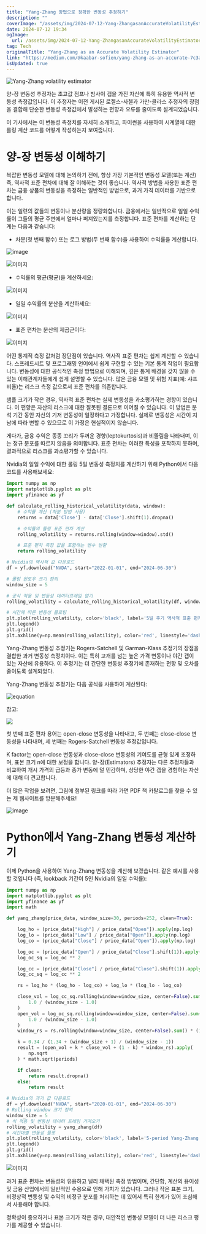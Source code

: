 ```yaml
---
title: "Yang-Zhang 방법으로 정확한 변동성 추정하기"
description: ""
coverImage: "/assets/img/2024-07-12-Yang-ZhangasanAccurateVolatilityEstimator_0.png"
date: 2024-07-12 19:34
ogImage:
  url: /assets/img/2024-07-12-Yang-ZhangasanAccurateVolatilityEstimator_0.png
tag: Tech
originalTitle: "Yang-Zhang as an Accurate Volatility Estimator"
link: "https://medium.com/@kaabar-sofien/yang-zhang-as-an-accurate-7c3a3650e3f6"
isUpdated: true
---
```


![Yang-Zhang volatility estimator](/assets/img/2024-07-12-Yang-ZhangasanAccurateVolatilityEstimator_0.png)

양-장 변동성 추정자는 초고값 점프나 밤사이 갭을 가진 자산에 특히 유용한 역사적 변동성 측정값입니다. 이 추정자는 이전 게시된 로젤스-사첼과 가만-클라스 추정자의 장점을 결합해 단순한 변동성 측정값에서 발생하는 편향과 오류를 줄이도록 설계되었습니다.

이 기사에서는 이 변동성 측정치를 자세히 소개하고, 파이썬을 사용하여 시계열에 대한 롤링 계산 코드를 어떻게 작성하는지 보여줍니다.

# 양-장 변동성 이해하기

<!-- seedividend - 사각형 -->

<ins class="adsbygoogle"
     style="display:block"
     data-ad-client="ca-pub-4877378276818686"
     data-ad-slot="1898504329"
     data-ad-format="auto"
     data-full-width-responsive="true"></ins>

<script>
     (adsbygoogle = window.adsbygoogle || []).push({});
</script>

복잡한 변동성 모델에 대해 논의하기 전에, 항상 가장 기본적인 변동성 모델(또는 계산) 즉, 역사적 표준 편차에 대해 잘 이해하는 것이 좋습니다. 역사적 방법을 사용한 표준 편차는 금융 상품의 변동성을 측정하는 일반적인 방법으로, 과거 가격 데이터를 기반으로 합니다.

이는 일련의 값들의 변동이나 분산량을 정량화합니다. 금융에서는 일반적으로 일일 수익률이 그들의 평균 주변에서 얼마나 퍼져있는지를 측정합니다. 표준 편차를 계산하는 단계는 다음과 같습니다:

- 차분(첫 번째 함수) 또는 로그 방법(두 번째 함수)을 사용하여 수익률을 계산합니다.

![image](/assets/img/2024-07-12-Yang-ZhangasanAccurateVolatilityEstimator_1.png)

<!-- seedividend - 사각형 -->

<ins class="adsbygoogle"
     style="display:block"
     data-ad-client="ca-pub-4877378276818686"
     data-ad-slot="1898504329"
     data-ad-format="auto"
     data-full-width-responsive="true"></ins>

<script>
     (adsbygoogle = window.adsbygoogle || []).push({});
</script>

![이미지](/assets/img/2024-07-12-Yang-ZhangasanAccurateVolatilityEstimator_2.png)

- 수익률의 평균(평균)을 계산하세요:

![이미지](/assets/img/2024-07-12-Yang-ZhangasanAccurateVolatilityEstimator_3.png)

- 일일 수익률의 분산을 계산하세요:

<!-- seedividend - 사각형 -->

<ins class="adsbygoogle"
     style="display:block"
     data-ad-client="ca-pub-4877378276818686"
     data-ad-slot="1898504329"
     data-ad-format="auto"
     data-full-width-responsive="true"></ins>

<script>
     (adsbygoogle = window.adsbygoogle || []).push({});
</script>

![이미지](/assets/img/2024-07-12-Yang-ZhangasanAccurateVolatilityEstimator_4.png)

- 표준 편차는 분산의 제곱근이다:

![이미지](/assets/img/2024-07-12-Yang-ZhangasanAccurateVolatilityEstimator_5.png)

어떤 통계적 측정 값처럼 장단점이 있습니다. 역사적 표준 편차는 쉽게 계산할 수 있습니다. 스프레드시트 및 프로그래밍 언어에서 쉽게 구현할 수 있는 기본 통계 작업이 필요합니다. 변동성에 대한 공식적인 측정 방법으로 이해되며, 깊은 통계 배경을 갖지 않을 수 있는 이해관계자들에게 쉽게 설명할 수 있습니다. 많은 금융 모델 및 위험 지표(예: 샤프 비율)는 리스크 측정 값으로서 표준 편차를 의존합니다.

<!-- seedividend - 사각형 -->

<ins class="adsbygoogle"
     style="display:block"
     data-ad-client="ca-pub-4877378276818686"
     data-ad-slot="1898504329"
     data-ad-format="auto"
     data-full-width-responsive="true"></ins>

<script>
     (adsbygoogle = window.adsbygoogle || []).push({});
</script>

샘플 크기가 작은 경우, 역사적 표준 편차는 실제 변동성을 과소평가하는 경향이 있습니다. 이 편향은 자산의 리스크에 대한 잘못된 결론으로 이어질 수 있습니다. 이 방법은 분석 기간 동안 자산의 기저 변동성이 일정하다고 가정합니다. 실제로 변동성은 시간이 지남에 따라 변할 수 있으므로 이 가정은 현실적이지 않습니다.

게다가, 금융 수익은 종종 꼬리가 두꺼운 경향(leptokurtosis)과 비뚤림을 나타내며, 이는 정규 분포를 따르지 않음을 의미합니다. 표준 편차는 이러한 특성을 포착하지 못하며, 결과적으로 리스크를 과소평가할 수 있습니다.

Nvidia의 일일 수익에 대한 롤링 5일 변동성 측정치를 계산하기 위해 Python에서 다음 코드를 사용해보세요:

```python
import numpy as np
import matplotlib.pyplot as plt
import yfinance as yf

def calculate_rolling_historical_volatility(data, window):
    # 수익률 계산 (차분 방법 사용)
    returns = data['Close'] - data['Close'].shift(1).dropna()

    # 수익률의 롤링 표준 편차 계산
    rolling_volatility = returns.rolling(window=window).std()

    # 표준 편차 측정 값을 포함하는 변수 반환
    return rolling_volatility

# Nvidia의 역사적 값 다운로드
df = yf.download("NVDA", start="2022-01-01", end="2024-06-30")

# 롤링 윈도우 크기 정의
window_size = 5

# 공식 적용 및 변동성 데이터프레임 얻기
rolling_volatility = calculate_rolling_historical_volatility(df, window=window_size)

# 시간에 따른 변동성 플로팅
plt.plot(rolling_volatility, color='black', label='5일 주기 역사적 표준 편차')
plt.legend()
plt.grid()
plt.axhline(y=np.mean(rolling_volatility), color='red', linestyle='dashed')
```

<!-- seedividend - 사각형 -->

<ins class="adsbygoogle"
     style="display:block"
     data-ad-client="ca-pub-4877378276818686"
     data-ad-slot="1898504329"
     data-ad-format="auto"
     data-full-width-responsive="true"></ins>

<script>
     (adsbygoogle = window.adsbygoogle || []).push({});
</script>

Yang-Zhang 변동성 추정기는 Rogers-Satchell 및 Garman-Klass 추정기의 장점을 결합한 과거 변동성 측정치이다. 이는 특히 고개를 넘는 높은 가격 변동이나 야간 갭이 있는 자산에 유용하다. 이 추정기는 더 간단한 변동성 추정기에 존재하는 편향 및 오차를 줄이도록 설계되었다.

Yang-Zhang 변동성 추정기는 다음 공식을 사용하여 계산된다:

![equation](/assets/img/2024-07-12-Yang-ZhangasanAccurateVolatilityEstimator_6.png)

참고:

<!-- seedividend - 사각형 -->

<ins class="adsbygoogle"
     style="display:block"
     data-ad-client="ca-pub-4877378276818686"
     data-ad-slot="1898504329"
     data-ad-format="auto"
     data-full-width-responsive="true"></ins>

<script>
     (adsbygoogle = window.adsbygoogle || []).push({});
</script>

<img src="/assets/img/2024-07-12-Yang-ZhangasanAccurateVolatilityEstimator_7.png" />

첫 번째 표준 편차 용어는 open-close 변동성을 나타내고, 두 번째는 close-close 변동성을 나타내며, 세 번째는 Rogers-Satchell 변동성 추정값입니다.

K factor는 open-close 변동성과 close-close 변동성의 기여도를 균형 있게 조정하며, 표본 크기 n에 대한 보정을 합니다. 양-장(Estimators) 추정자는 다른 추정자들과 비교하여 개시 가격의 급등과 종가 변동에 덜 민감하며, 상당한 야간 갭을 경험하는 자산에 대해 더 견고합니다.

더 많은 작업을 보려면, 그림에 첨부된 링크를 따라 가면 PDF 책 카탈로그를 찾을 수 있는 제 웹사이트를 방문해주세요!

<!-- seedividend - 사각형 -->

<ins class="adsbygoogle"
     style="display:block"
     data-ad-client="ca-pub-4877378276818686"
     data-ad-slot="1898504329"
     data-ad-format="auto"
     data-full-width-responsive="true"></ins>

<script>
     (adsbygoogle = window.adsbygoogle || []).push({});
</script>

![image](/assets/img/2024-07-12-Yang-ZhangasanAccurateVolatilityEstimator_8.png)

# Python에서 Yang-Zhang 변동성 계산하기

이제 Python을 사용하여 Yang-Zhang 변동성을 계산해 보겠습니다. 같은 예시를 사용할 것입니다 (즉, lookback 기간이 5인 Nvidia의 일일 수익률):

```python
import numpy as np
import matplotlib.pyplot as plt
import yfinance as yf
import math

def yang_zhang(price_data, window_size=30, periods=252, clean=True):

    log_ho = (price_data["High"] / price_data["Open"]).apply(np.log)
    log_lo = (price_data["Low"] / price_data["Open"]).apply(np.log)
    log_co = (price_data["Close"] / price_data["Open"]).apply(np.log)

    log_oc = (price_data["Open"] / price_data["Close"].shift(1)).apply(np.log)
    log_oc_sq = log_oc ** 2

    log_cc = (price_data["Close"] / price_data["Close"].shift(1)).apply(np.log)
    log_cc_sq = log_cc ** 2

    rs = log_ho * (log_ho - log_co) + log_lo * (log_lo - log_co)

    close_vol = log_cc_sq.rolling(window=window_size, center=False).sum() * (
        1.0 / (window_size - 1.0)
    )
    open_vol = log_oc_sq.rolling(window=window_size, center=False).sum() * (
        1.0 / (window_size - 1.0)
    )
    window_rs = rs.rolling(window=window_size, center=False).sum() * (1.0 / (window_size - 1.0))

    k = 0.34 / (1.34 + (window_size + 1) / (window_size - 1))
    result = (open_vol + k * close_vol + (1 - k) * window_rs).apply(
        np.sqrt
    ) * math.sqrt(periods)

    if clean:
        return result.dropna()
    else:
        return result

# Nvidia의 과거 값 다운로드
df = yf.download("NVDA", start="2020-01-01", end="2024-06-30")
# Rolling window 크기 정의
window_size = 5
# 식 적용 및 변동성 데이터 프레임 가져오기
rolling_volatility = yang_zhang(df)
# 시간대별 변동성 플롯
plt.plot(rolling_volatility, color='black', label='5-period Yang-Zhang 변동성')
plt.legend()
plt.grid()
plt.axhline(y=np.mean(rolling_volatility), color='red', linestyle='dashed)
```

<!-- seedividend - 사각형 -->

<ins class="adsbygoogle"
     style="display:block"
     data-ad-client="ca-pub-4877378276818686"
     data-ad-slot="1898504329"
     data-ad-format="auto"
     data-full-width-responsive="true"></ins>

<script>
     (adsbygoogle = window.adsbygoogle || []).push({});
</script>

![이미지](/assets/img/2024-07-12-Yang-ZhangasanAccurateVolatilityEstimator_9.png)

과거 표준 편차는 변동성의 유용하고 널리 채택된 측정 방법이며, 간단함, 계산의 용이성 및 금융 산업에서의 일반적인 수용으로 인해 가치가 있습니다. 그러나 작은 표본 크기, 비정상적 변동성 및 수익의 비정규 분포를 처리하는 데 있어서 특히 한계가 있어 조심해서 사용해야 합니다.

정확성이 중요하거나 표본 크기가 작은 경우, 대안적인 변동성 모델이 더 나은 리스크 평가를 제공할 수 있습니다.
